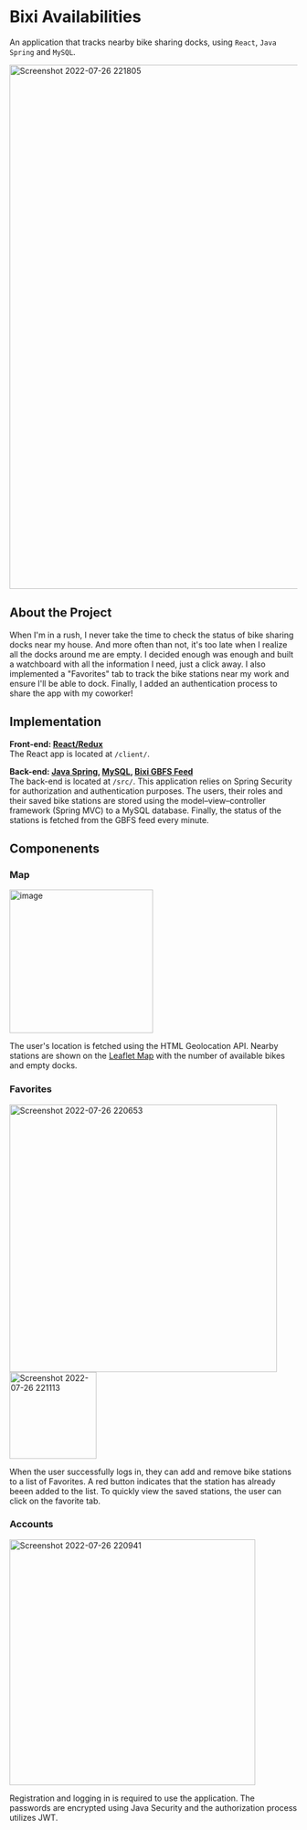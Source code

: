 # Bixi Availabilities
An application that tracks nearby bike sharing docks, using `React`, `Java Spring` and `MySQL`.

<img width="917" alt="Screenshot 2022-07-26 221805" src="https://user-images.githubusercontent.com/56971054/181146232-d08a251d-4505-411a-8401-9691e06f2ae5.png">

## About the Project
When I'm in a rush, I never take the time to check the status of bike sharing docks near my house. And more often than not, it's too late when I realize all the docks around me are empty. I decided enough was enough and built a watchboard with all the information I need, just a click away. I also implemented a "Favorites" tab to track the bike stations near my work and ensure I'll be able to dock. Finally, I added an authentication process to share the app with my coworker!

## Implementation

**Front-end: [React/Redux](https://reactjs.org/)**  
The React app is located at `/client/`.

**Back-end: [Java Spring](https://spring.io/), [MySQL](https://www.mysql.com/), [Bixi GBFS Feed](https://gbfs.velobixi.com/gbfs/gbfs.json?_ga=2.235037897.91692927.1658890311-543543907.1657057596)**  
The back-end is located at `/src/`. This application relies on Spring Security for authorization and authentication purposes. The users, their roles and their saved bike stations are stored using the model–view–controller framework (Spring MVC) to a MySQL database. Finally, the status of the stations is fetched from the GBFS feed every minute.

## Componenents

### Map

<img width="251" alt="image" src="https://user-images.githubusercontent.com/56971054/181148847-42d7f3a2-3c90-4f39-bbfd-06f8893407ee.png">

The user's location is fetched using the HTML Geolocation API. Nearby stations are shown on the [Leaflet Map](https://leafletjs.com/) with the number of available bikes and empty docks. 

### Favorites

<img width="468" alt="Screenshot 2022-07-26 220653" src="https://user-images.githubusercontent.com/56971054/181144853-2f965aa1-5f5a-424a-b442-7130c2fa8bf0.png"><img width="152" alt="Screenshot 2022-07-26 221113" src="https://user-images.githubusercontent.com/56971054/181145328-fe371885-fd92-4768-ad42-c35710a91f03.png">

When the user successfully logs in, they can add and remove bike stations to a list of Favorites. A red button indicates that the station has already beeen added to the list. To quickly view the saved stations, the user can click on the favorite tab.

### Accounts

<img width="430" alt="Screenshot 2022-07-26 220941" src="https://user-images.githubusercontent.com/56971054/181145152-24ffc2fb-41e9-4f30-b327-8ffa5fe85f56.png">

Registration and logging in is required to use the application. The passwords are encrypted using Java Security and the authorization process utilizes JWT.

